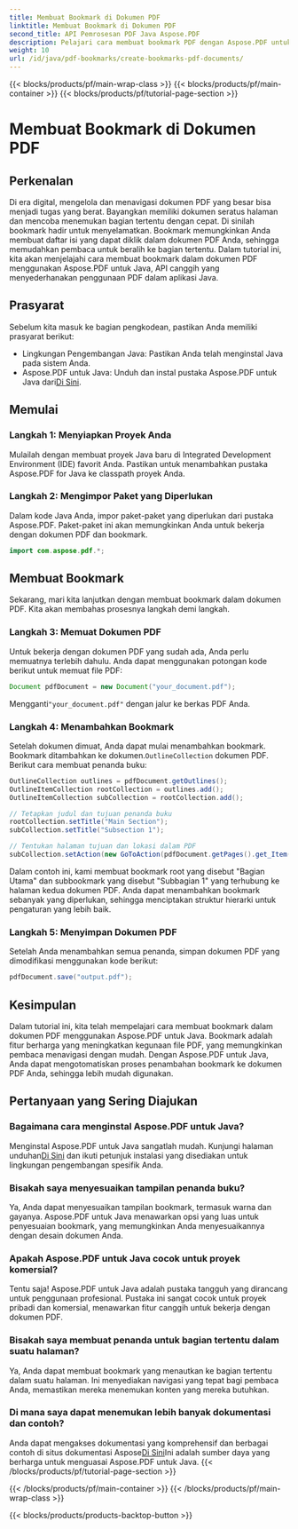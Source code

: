 ```yaml
---
title: Membuat Bookmark di Dokumen PDF
linktitle: Membuat Bookmark di Dokumen PDF
second_title: API Pemrosesan PDF Java Aspose.PDF
description: Pelajari cara membuat bookmark PDF dengan Aspose.PDF untuk Java. Tingkatkan navigasi dokumen dan pengalaman pengguna. Panduan langkah demi langkah dengan kode sumber.
weight: 10
url: /id/java/pdf-bookmarks/create-bookmarks-pdf-documents/
---
```


{{< blocks/products/pf/main-wrap-class >}}
{{< blocks/products/pf/main-container >}}
{{< blocks/products/pf/tutorial-page-section >}}

# Membuat Bookmark di Dokumen PDF


## Perkenalan

Di era digital, mengelola dan menavigasi dokumen PDF yang besar bisa menjadi tugas yang berat. Bayangkan memiliki dokumen seratus halaman dan mencoba menemukan bagian tertentu dengan cepat. Di sinilah bookmark hadir untuk menyelamatkan. Bookmark memungkinkan Anda membuat daftar isi yang dapat diklik dalam dokumen PDF Anda, sehingga memudahkan pembaca untuk beralih ke bagian tertentu. Dalam tutorial ini, kita akan menjelajahi cara membuat bookmark dalam dokumen PDF menggunakan Aspose.PDF untuk Java, API canggih yang menyederhanakan penggunaan PDF dalam aplikasi Java.

## Prasyarat

Sebelum kita masuk ke bagian pengkodean, pastikan Anda memiliki prasyarat berikut:

- Lingkungan Pengembangan Java: Pastikan Anda telah menginstal Java pada sistem Anda.
-  Aspose.PDF untuk Java: Unduh dan instal pustaka Aspose.PDF untuk Java dari[Di Sini](https://releases.aspose.com/pdf/java/).

## Memulai

### Langkah 1: Menyiapkan Proyek Anda

Mulailah dengan membuat proyek Java baru di Integrated Development Environment (IDE) favorit Anda. Pastikan untuk menambahkan pustaka Aspose.PDF for Java ke classpath proyek Anda.

### Langkah 2: Mengimpor Paket yang Diperlukan

Dalam kode Java Anda, impor paket-paket yang diperlukan dari pustaka Aspose.PDF. Paket-paket ini akan memungkinkan Anda untuk bekerja dengan dokumen PDF dan bookmark.

```java
import com.aspose.pdf.*;
```

## Membuat Bookmark

Sekarang, mari kita lanjutkan dengan membuat bookmark dalam dokumen PDF. Kita akan membahas prosesnya langkah demi langkah.

### Langkah 3: Memuat Dokumen PDF

Untuk bekerja dengan dokumen PDF yang sudah ada, Anda perlu memuatnya terlebih dahulu. Anda dapat menggunakan potongan kode berikut untuk memuat file PDF:

```java
Document pdfDocument = new Document("your_document.pdf");
```

 Mengganti`"your_document.pdf"` dengan jalur ke berkas PDF Anda.

### Langkah 4: Menambahkan Bookmark

 Setelah dokumen dimuat, Anda dapat mulai menambahkan bookmark. Bookmark ditambahkan ke dokumen.`OutlineCollection` dokumen PDF. Berikut cara membuat penanda buku:

```java
OutlineCollection outlines = pdfDocument.getOutlines();
OutlineItemCollection rootCollection = outlines.add();
OutlineItemCollection subCollection = rootCollection.add();

// Tetapkan judul dan tujuan penanda buku
rootCollection.setTitle("Main Section");
subCollection.setTitle("Subsection 1");

// Tentukan halaman tujuan dan lokasi dalam PDF
subCollection.setAction(new GoToAction(pdfDocument.getPages().get_Item(1)));
```

Dalam contoh ini, kami membuat bookmark root yang disebut "Bagian Utama" dan subbookmark yang disebut "Subbagian 1" yang terhubung ke halaman kedua dokumen PDF. Anda dapat menambahkan bookmark sebanyak yang diperlukan, sehingga menciptakan struktur hierarki untuk pengaturan yang lebih baik.

### Langkah 5: Menyimpan Dokumen PDF

Setelah Anda menambahkan semua penanda, simpan dokumen PDF yang dimodifikasi menggunakan kode berikut:

```java
pdfDocument.save("output.pdf");
```

## Kesimpulan

Dalam tutorial ini, kita telah mempelajari cara membuat bookmark dalam dokumen PDF menggunakan Aspose.PDF untuk Java. Bookmark adalah fitur berharga yang meningkatkan kegunaan file PDF, yang memungkinkan pembaca menavigasi dengan mudah. Dengan Aspose.PDF untuk Java, Anda dapat mengotomatiskan proses penambahan bookmark ke dokumen PDF Anda, sehingga lebih mudah digunakan.

## Pertanyaan yang Sering Diajukan

### Bagaimana cara menginstal Aspose.PDF untuk Java?

 Menginstal Aspose.PDF untuk Java sangatlah mudah. Kunjungi halaman unduhan[Di Sini](https://releases.aspose.com/pdf/java/) dan ikuti petunjuk instalasi yang disediakan untuk lingkungan pengembangan spesifik Anda.

### Bisakah saya menyesuaikan tampilan penanda buku?

Ya, Anda dapat menyesuaikan tampilan bookmark, termasuk warna dan gayanya. Aspose.PDF untuk Java menawarkan opsi yang luas untuk penyesuaian bookmark, yang memungkinkan Anda menyesuaikannya dengan desain dokumen Anda.

### Apakah Aspose.PDF untuk Java cocok untuk proyek komersial?

Tentu saja! Aspose.PDF untuk Java adalah pustaka tangguh yang dirancang untuk penggunaan profesional. Pustaka ini sangat cocok untuk proyek pribadi dan komersial, menawarkan fitur canggih untuk bekerja dengan dokumen PDF.

### Bisakah saya membuat penanda untuk bagian tertentu dalam suatu halaman?

Ya, Anda dapat membuat bookmark yang menautkan ke bagian tertentu dalam suatu halaman. Ini menyediakan navigasi yang tepat bagi pembaca Anda, memastikan mereka menemukan konten yang mereka butuhkan.

### Di mana saya dapat menemukan lebih banyak dokumentasi dan contoh?

 Anda dapat mengakses dokumentasi yang komprehensif dan berbagai contoh di situs dokumentasi Aspose[Di Sini](https://reference.aspose.com/pdf/java/)Ini adalah sumber daya yang berharga untuk menguasai Aspose.PDF untuk Java.
{{< /blocks/products/pf/tutorial-page-section >}}

{{< /blocks/products/pf/main-container >}}
{{< /blocks/products/pf/main-wrap-class >}}

{{< blocks/products/products-backtop-button >}}
